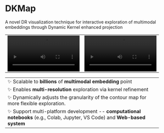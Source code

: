# DKMap <a href="https://github.com/DKMap-VIS/DKMap" style="color: #65513C; font-family: 'Maiden Orange', sans-serif; font-weight: bold;"></a>
A novel DR visualization technique for interactive exploration of multimodal embeddings through Dynamic Kernel enhanced projection

<table>
  <tr>
    <td colspan="3"><video width="100%" src='https://github.com/user-attachments/assets/7f14e5cd-dec8-4372-9b86-d5672e533dac'></td>
    <td colspan="3"><video width="100%" src='https://github.com/user-attachments/assets/9f14a7ff-9024-4d3d-adf3-9390807b21eb'></td>
  </tr>
  <tr></tr>

</table>

<table>
  <tr>
    <td>✨ Scalable to <strong>billions</strong> of <strong>multimodal embedding</strong> point</td>
  </tr>
  <tr></tr>
  <tr>
    <td>✨ Enables <strong>multi-resolution</strong> exploration via kernel
refinement</td>
  </tr>
  <tr></tr>
  <tr>
    <td>✨ Dynamically adjusts the granularity of the contour map for more flexible exploration.</td>
  </tr>
  <tr></tr>
  <tr>
    <td>✨ Support multi-platform development -- <strong>computational notebooks</strong> (e.g., Colab, Jupyter, VS Code) and <strong>Web-based system</strong></td>
  </tr>
  <tr></tr>
</table>

